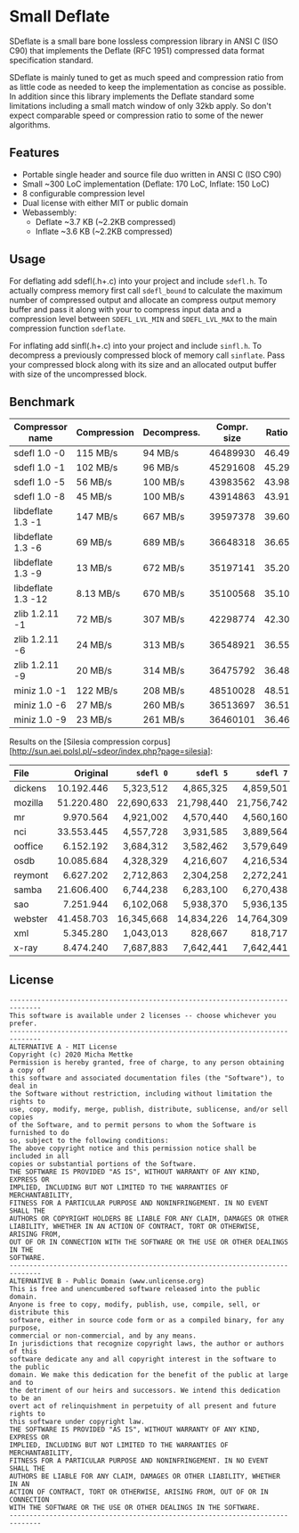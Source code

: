 # Small Deflate
SDeflate is a small bare bone lossless compression library in ANSI C (ISO C90)
that implements the Deflate (RFC 1951) compressed data format specification standard.

SDeflate is mainly tuned to get as much speed and compression ratio from as little code
as needed to keep the implementation as concise as possible. In addition since
this library implements the Deflate standard some limitations including a small
match window of only 32kb apply. So don't expect comparable speed or compression
ratio to some of the newer algorithms.

## Features
- Portable single header and source file duo written in ANSI C (ISO C90)
- Small ~300 LoC implementation (Deflate: 170 LoC, Inflate: 150 LoC)
- 8 configurable compression level
- Dual license with either MIT or public domain
- Webassembly:
    - Deflate ~3.7 KB (~2.2KB compressed)
    - Inflate ~3.6 KB (~2.2KB compressed)

## Usage
For deflating add sdefl(.h+.c) into your project and include `sdefl.h`. To actually
compress memory first call `sdefl_bound` to calculate the maximum number of compressed
output and allocate an compress output memory buffer and pass it along with your
to compress input data and a compression level between `SDEFL_LVL_MIN` and
`SDEFL_LVL_MAX` to the main compression function `sdeflate`.

For inflating add sinfl(.h+.c) into your project and include `sinfl.h`. To
decompress a previously compressed block of memory call `sinflate`. Pass
your compressed block along with its size and an allocated output buffer
with size of the uncompressed block.

## Benchmark
| Compressor name         | Compression| Decompress.| Compr. size | Ratio |
| ---------------         | -----------| -----------| ----------- | ----- |
| sdefl 1.0 -0            |   115 MB/s |    94 MB/s |    46489930 | 46.49 |
| sdefl 1.0 -1            |   102 MB/s |    96 MB/s |    45291608 | 45.29 |
| sdefl 1.0 -5            |    56 MB/s |   100 MB/s |    43983562 | 43.98 |
| sdefl 1.0 -8            |    45 MB/s |   100 MB/s |    43914863 | 43.91 |
| libdeflate 1.3 -1       |   147 MB/s |   667 MB/s |    39597378 | 39.60 |
| libdeflate 1.3 -6       |    69 MB/s |   689 MB/s |    36648318 | 36.65 |
| libdeflate 1.3 -9       |    13 MB/s |   672 MB/s |    35197141 | 35.20 |
| libdeflate 1.3 -12      |  8.13 MB/s |   670 MB/s |    35100568 | 35.10 |
| zlib 1.2.11 -1          |    72 MB/s |   307 MB/s |    42298774 | 42.30 |
| zlib 1.2.11 -6          |    24 MB/s |   313 MB/s |    36548921 | 36.55 |
| zlib 1.2.11 -9          |    20 MB/s |   314 MB/s |    36475792 | 36.48 |
| miniz 1.0 -1            |   122 MB/s |   208 MB/s |    48510028 | 48.51 |
| miniz 1.0 -6            |    27 MB/s |   260 MB/s |    36513697 | 36.51 |
| miniz 1.0 -9            |    23 MB/s |   261 MB/s |    36460101 | 36.46 |

Results on the [Silesia compression corpus][http://sun.aei.polsl.pl/~sdeor/index.php?page=silesia]:

| File    |   Original | `sdefl 0`  	| `sdefl 5` 	| `sdefl 7` |
| :------ | ---------: | -----------------: | ---------: | ----------: |
| dickens | 10.192.446 |  5,323,512|  4,865,325|   4,859,501 |
| mozilla | 51.220.480 | 22,690,633 | 21,798,440 |  21,756,742 |
| mr      |  9.970.564 | 4,921,002 |  4,570,440 |   4,560,160 |
| nci     | 33.553.445 | 4,557,728 |  3,931,585 |   3,889,564 |
| ooffice |  6.152.192 | 3,684,312 |  3,582,462 |   3,579,649 |
| osdb    | 10.085.684 | 4,328,329 |  4,216,607 |   4,216,534 |
| reymont |  6.627.202 | 2,712,863 |  2,304,258 |   2,272,241 |
| samba   | 21.606.400 | 6,744,238 |  6,283,100 |   6,270,438 |
| sao     |  7.251.944 | 6,102,068 |  5,938,370 |   5,936,135 |
| webster | 41.458.703 | 16,345,668 | 14,834,226 |  14,764,309 |
| xml     |  5.345.280 | 1,043,013|    828,667 |     818,717 |
| x-ray   |  8.474.240 | 7,687,883 |  7,642,441 |   7,642,441 |


## License
```
------------------------------------------------------------------------------
This software is available under 2 licenses -- choose whichever you prefer.
------------------------------------------------------------------------------
ALTERNATIVE A - MIT License
Copyright (c) 2020 Micha Mettke
Permission is hereby granted, free of charge, to any person obtaining a copy of
this software and associated documentation files (the "Software"), to deal in
the Software without restriction, including without limitation the rights to
use, copy, modify, merge, publish, distribute, sublicense, and/or sell copies
of the Software, and to permit persons to whom the Software is furnished to do
so, subject to the following conditions:
The above copyright notice and this permission notice shall be included in all
copies or substantial portions of the Software.
THE SOFTWARE IS PROVIDED "AS IS", WITHOUT WARRANTY OF ANY KIND, EXPRESS OR
IMPLIED, INCLUDING BUT NOT LIMITED TO THE WARRANTIES OF MERCHANTABILITY,
FITNESS FOR A PARTICULAR PURPOSE AND NONINFRINGEMENT. IN NO EVENT SHALL THE
AUTHORS OR COPYRIGHT HOLDERS BE LIABLE FOR ANY CLAIM, DAMAGES OR OTHER
LIABILITY, WHETHER IN AN ACTION OF CONTRACT, TORT OR OTHERWISE, ARISING FROM,
OUT OF OR IN CONNECTION WITH THE SOFTWARE OR THE USE OR OTHER DEALINGS IN THE
SOFTWARE.
------------------------------------------------------------------------------
ALTERNATIVE B - Public Domain (www.unlicense.org)
This is free and unencumbered software released into the public domain.
Anyone is free to copy, modify, publish, use, compile, sell, or distribute this
software, either in source code form or as a compiled binary, for any purpose,
commercial or non-commercial, and by any means.
In jurisdictions that recognize copyright laws, the author or authors of this
software dedicate any and all copyright interest in the software to the public
domain. We make this dedication for the benefit of the public at large and to
the detriment of our heirs and successors. We intend this dedication to be an
overt act of relinquishment in perpetuity of all present and future rights to
this software under copyright law.
THE SOFTWARE IS PROVIDED "AS IS", WITHOUT WARRANTY OF ANY KIND, EXPRESS OR
IMPLIED, INCLUDING BUT NOT LIMITED TO THE WARRANTIES OF MERCHANTABILITY,
FITNESS FOR A PARTICULAR PURPOSE AND NONINFRINGEMENT. IN NO EVENT SHALL THE
AUTHORS BE LIABLE FOR ANY CLAIM, DAMAGES OR OTHER LIABILITY, WHETHER IN AN
ACTION OF CONTRACT, TORT OR OTHERWISE, ARISING FROM, OUT OF OR IN CONNECTION
WITH THE SOFTWARE OR THE USE OR OTHER DEALINGS IN THE SOFTWARE.
------------------------------------------------------------------------------
```
